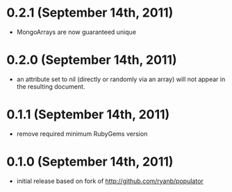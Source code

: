 # 0.2.1 (September 14th, 2011)

* MongoArrays are now guaranteed unique

# 0.2.0 (September 14th, 2011)

* an attribute set to nil (directly or randomly via an array) will not appear in the resulting document.

# 0.1.1 (September 14th, 2011)

* remove required minimum RubyGems version

# 0.1.0 (September 14th, 2011)

* initial release based on fork of http://github.com/ryanb/populator
